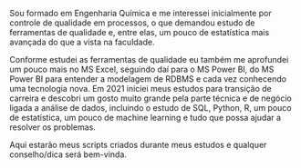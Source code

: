 Sou formado em Engenharia Química e me interessei inicialmente por controle de qualidade em processos, o que demandou estudo de ferramentas de qualidade e, entre elas, um pouco de estatística mais avançada do que a vista na faculdade.

Conforme estudei as ferramentas de qualidade eu também me aprofundei um pouco mais no MS Excel, seguindo daí para o MS Power BI, do MS Power BI para entender a modelagem de RDBMS e cada vez conhecendo uma tecnologia nova.
Em 2021 iniciei meus estudos para transição de carreira e descobri um gosto muito grande pela parte técnica e de negócio ligada a análise de dados, incluindo o estudo de SQL, Python, R, um pouco de estatística, um pouco de machine learning e tudo que possa ajudar a resolver os problemas.

Aqui estarão meus scripts criados durante meus estudos e qualquer conselho/dica será bem-vinda.
